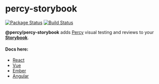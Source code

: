 # percy-storybook
[![Package Status](https://img.shields.io/npm/v/@percy/percy-storybook.svg)](https://www.npmjs.com/package/@percy/percy-storybook)
[![Build Status](https://travis-ci.org/percy/percy-storybook.svg?branch=master)](https://travis-ci.org/percy/percy-storybook)

**@percy/percy-storybook** adds [Percy](https://percy.io) visual testing and reviews to your [**Storybook**](https://storybooks.js.org/).

#### Docs here:
- [React](https://docs.percy.io/docs/storybook)
- [Vue](https://docs.percy.io/docs/storybook)
- [Ember](https://docs.percy.io/docs/storybook)
- [Angular](https://docs.percy.io/docs/storybook)
